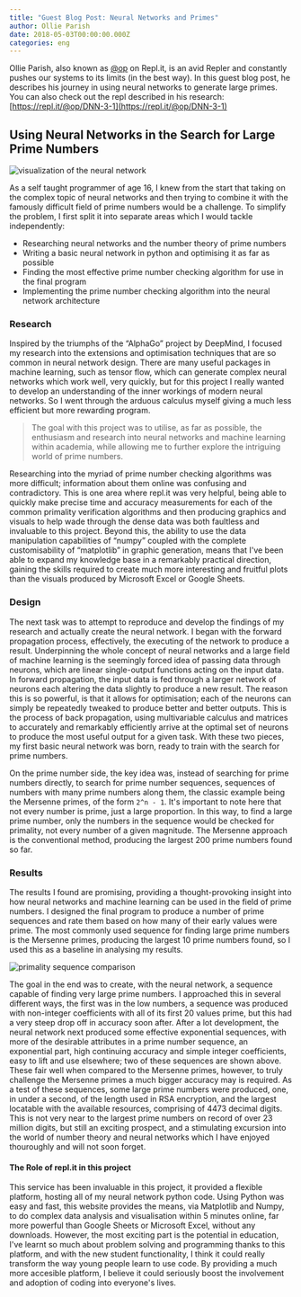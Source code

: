 ```yaml
---
title: "Guest Blog Post: Neural Networks and Primes"
author: Ollie Parish
date: 2018-05-03T00:00:00.000Z
categories: eng
---
```


Ollie Parish, also known as [@op](https://repl.it/@op) on Repl.it, is an avid Repler and constantly pushes our systems to its limits (in the best way).  In this guest blog post, he describes his journey in using neural networks to generate large primes.  You can also check out the repl described in his research: [https://repl.it/@op/DNN-3-1](https://repl.it/@op/DNN-3-1)

## Using Neural Networks in the Search for Large Prime Numbers 

![visualization of the neural network](/public/images/blog/op-nn-visualization.png)

 As a self taught programmer of age 16, I knew from the start that taking on the complex topic of neural networks and then trying to combine it with the famously difficult field of prime numbers would be a challenge. To simplify the problem, I first split it into separate areas which I would tackle independently:

 - Researching neural networks and the number theory of prime numbers
 - Writing a basic neural network in python and optimising it as far as possible
 - Finding the most effective prime number checking algorithm for use in the final program
 - Implementing the prime number checking algorithm into the neural network architecture

### Research

 Inspired by the triumphs of the “AlphaGo” project by DeepMind, I focused my research into the extensions and optimisation techniques that are so common in neural network design. There are many useful packages in machine learning, such as tensor flow, which can generate complex neural networks which work well, very quickly, but for this project I really wanted to develop an understanding of the inner workings of modern neural networks. So I went through the arduous calculus myself giving a much less efficient but more rewarding program.

> The goal with this project was to utilise, as far as possible, the enthusiasm
> and research into neural networks and machine learning within academia,
> while allowing me to further explore the intriguing world of prime numbers.

 Researching into the myriad of prime number checking algorithms was more difficult; information about them online was confusing and contradictory. This is one area where repl.it was very helpful, being able to quickly make precise time and accuracy measurements for each of the common primality verification algorithms and then producing graphics and visuals to help wade through the dense data was both faultless and invaluable to this project. Beyond this, the ability to use the data manipulation capabilities of “numpy” coupled with the complete customisability of “matplotlib” in graphic generation, means that I've been able to expand my knowledge base in a remarkably practical direction, gaining the skills required to create much more interesting and fruitful plots than the visuals produced by Microsoft Excel or Google Sheets.
 
### Design

 The next task was to attempt to reproduce and develop the findings of my research and actually create the neural network. I began with the forward propagation process, effectively, the executing of the network to produce a result. Underpinning the whole concept of neural networks and a large field of machine learning is the seemingly forced idea of passing data through neurons, which are linear single-output functions acting on the input data. In forward propagation, the input data is fed through a larger network of neurons each altering the data slightly to produce a new result. The reason this is so powerful, is that it allows for optimisation; each of the neurons can simply be repeatedly tweaked to produce better and better outputs. This is the process of back propagation, using multivariable calculus and matrices to accurately and remarkably efficiently arrive at the optimal set of neurons to produce the most useful output for a given task. With these two pieces, my first basic neural network was born, ready to train with the search for prime numbers.


 On the prime number side, the key idea was, instead of searching for prime numbers directly, to search for prime number sequences, sequences of numbers with many prime numbers along them, the classic example being the Mersenne primes, of the form `2^n - 1`. It's important to note here that not every number is prime, just a large proportion. In this way, to find a large prime number, only the numbers in the sequence would be checked for primality, not every number of a given magnitude. The Mersenne approach is the conventional method, producing the largest 200 prime numbers found so far.

### Results

 The results I found are promising, providing a thought-provoking insight into how neural networks and machine learning can be used in the field of prime numbers. I designed the final program to produce a number of prime sequences and rate them based on how many of their early values were prime. The most commonly used sequence for finding large prime numbers is the Mersenne primes, producing the largest 10 prime numbers found, so I used this as a baseline in analysing my results.

![primality sequence comparison](/public/images/blog/op-nn-barchart.png)

 The goal in the end was to create, with the neural network, a sequence capable of finding very large prime numbers. I approached this in several different ways, the first was in the low numbers, a sequence was produced with non-integer coefficients with all of its first 20 values prime, but this had a very steep drop off in accuracy soon after. After a lot development, the neural network next produced some effective exponential sequences, with more of the desirable attributes in a prime number sequence, an exponential part, high continuing accuracy and simple integer coefficients, easy to lift and use elsewhere; two of these sequences are shown above. These fair well when compared to the Mersenne primes, however, to truly challenge the Mersenne primes a much bigger accuracy may is required. As a test of these sequences, some large prime numbers were produced, one, in under a second, of the length used in RSA encryption, and the largest locatable with the available resources, comprising of 4473 decimal digits. This is not very near to the largest prime numbers on record of over 23 million digits, but still an exciting prospect, and a stimulating excursion into the world of number theory and neural networks which I have enjoyed thouroughly and will not soon forget.

#### The Role of repl.it in this project

This service has been invaluable in this project, it provided a flexible platform, hosting all of my neural network python code. Using Python was easy and fast, this website provides the means, via Matplotlib and Numpy, to do complex data analysis and visualisation within 5 minutes online, far more powerful than Google Sheets or Microsoft Excel, without any downloads. However, the most exciting part is the potential in education, I've learnt so much about problem solving and programming thanks to this platform, and with the new student functionality, I think it could really transform the way young people learn to use code. By providing a much more accesible platform, I believe it could seriously boost the involvement and adoption of coding into everyone's lives.
